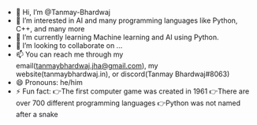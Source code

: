 - 👋 Hi, I’m @Tanmay-Bhardwaj
- 👀 I’m interested in AI and many programming languages like Python, C++, and many more
- 🌱 I’m currently learning Machine learning and AI using Python.
- 💞️ I’m looking to collaborate on ...
- 📫 You can reach me through my email(tanmaybhardwaj.jha@gmail.com), my website(tanmaybhardwaj.in), or discord(Tanmay Bhardwaj#8063)
- 😄 Pronouns: he/him
- ⚡ Fun fact: 👉The first computer game was created in 1961 👉There are over 700 different programming languages 👉Python was not named after a snake

<!---
Tanmay-Bhardwaj/Tanmay-Bhardwaj is a ✨ special ✨ repository because its `README.md` (this file) appears on your GitHub profile.
You can click the Preview link to take a look at your changes.
--->
